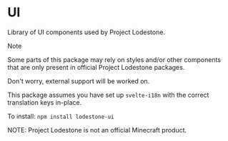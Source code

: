 # UI
Library of UI components used by Project Lodestone.

> [!NOTE]
> Some parts of this package may rely on styles and/or other components that are only present in official Project Lodestone packages.
> 
> Don't worry, external support will be worked on.
> 
> This package assumes you have set up `svelte-i18n` with the correct translation keys in-place.

To install:
`npm install lodestone-ui`

NOTE: Project Lodestone is not an official Minecraft product.